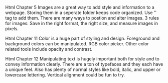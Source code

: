 Html Chapter 5
Images are a great way to add style and information to a webpage. Storing them in a seperate folder keeps code organized. Use '<img>' tag to add them. There are many ways to postion and alter images.
3 rules for images: Save in the right format, the right size, and measure images in pixels.

Html Chapter 11
Color is a huge part of styling and design. Foreground and background colors can be manipulated. RGB color picker. Other color related tools include opacity and contrast. 

Html Chapter 12 
Manipulating text is hugely important both for style and to convey information clearly. There are a ton of typefaces and they each have a unique feel. Also has plenty of normal styles like bold, italic, and upper or lowercase lettering. Vertical alignment could be fun to try. 